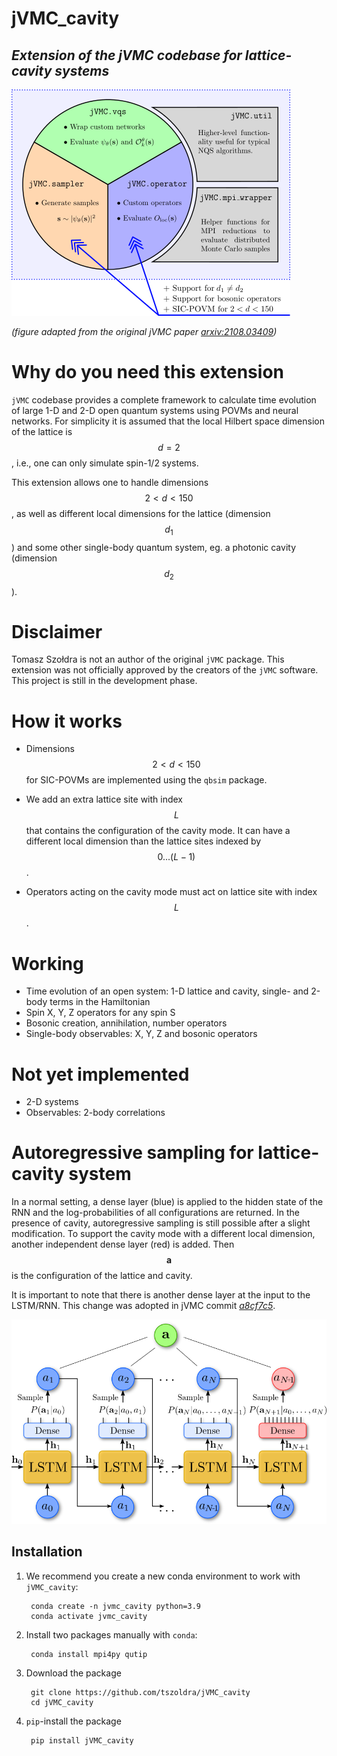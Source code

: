 # jVMC_cavity
## _Extension of the jVMC codebase for lattice-cavity systems_
![](Schematic.png)

_(figure adapted from the original jVMC paper *[arxiv:2108.03409](https://arxiv.org/abs/2108.03409)*)_
# Why do you need this extension
`jVMC` codebase provides a complete framework to calculate time evolution of large 1-D and 2-D open quantum systems
using POVMs and neural networks. For simplicity it is assumed that the local Hilbert space dimension of the lattice 
is $$d=2$$, i.e., one can only simulate spin-1/2 systems. 

This extension allows one to handle dimensions $$2<d<150$$, as well as different local dimensions
for the lattice (dimension $$d_1$$) and some other single-body quantum system, eg. a photonic cavity 
(dimension $$d_2$$).

# Disclaimer
Tomasz Szołdra is not an author of the original `jVMC` package. This extension was not officially approved by the 
creators of the `jVMC` software. This project is still in the development phase.

# How it works
- Dimensions $$2<d<150$$ for SIC-POVMs are implemented using the `qbsim` package. 

- We add an extra lattice site with index $$L$$ that contains the configuration of the cavity mode. 
It can have a different local dimension than the lattice sites indexed by $$0...(L-1)$$.

- Operators acting on the cavity mode must act on lattice site with index $$L$$.


# Working
- Time evolution of an open system: 1-D lattice and cavity, single- and 2-body terms in the Hamiltonian
- Spin X, Y, Z operators for any spin S
- Bosonic creation, annihilation, number operators
- Single-body observables: X, Y, Z and bosonic operators

# Not yet implemented
- 2-D systems
- Observables: 2-body correlations

# Autoregressive sampling for lattice-cavity system
In a normal setting, a dense layer (blue) is applied to the hidden state of the RNN and the log-probabilities of all
configurations are returned. In the presence of cavity, autoregressive sampling is still possible after a slight modification. 
To support the cavity mode with a different local dimension, another independent dense
layer (red) is added. Then $$\mathbf{a}$$ is the configuration of the lattice and cavity.

It is important to note that there is another dense layer at the input to the LSTM/RNN. This change was adopted in jVMC 
commit *[a8cf7c5](https://github.com/markusschmitt/vmc_jax/commit/a8cf7c5a71886ebb38db5a2dcf0eb9dddd4f2118)*.


![](LSTM.png)

## Installation
1. We recommend you create a new conda environment to work with `jVMC_cavity`:

        conda create -n jvmc_cavity python=3.9
        conda activate jvmc_cavity

5. Install two packages manually with `conda`:

        conda install mpi4py qutip

2. Download the package

        git clone https://github.com/tszoldra/jVMC_cavity
        cd jVMC_cavity

4. ``pip``-install the package

        pip install jVMC_cavity



<!---
442  conda create --name jaxgpu
443  conda activate jaxgpu
444  conda install mpi4py
445  python
446  conda install qutip
447  pip install qbism
448  python
449  conda install python=3.9.7
450  python --version
451  conda install qutip
452  cd jvmc/SpinPhoton2/vmc_jax/ # modified setup.py to not install jax - we will install it by hand
453  pip install -e .
454  pip install --upgrade "jax[cuda]" -f https://storage.googleapis.com/jax-releases/jax_releases.html
455  python -c "import jax"
conda install -c conda-forge mpi4py openmpi
-->
     
